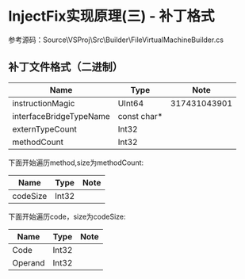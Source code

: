 # InjectFix实现原理(三) - 补丁格式

参考源码：Source\VSProj\Src\Builder\FileVirtualMachineBuilder.cs



## 补丁文件格式（二进制）

| Name                    | Type        | Note         |
| ----------------------- | ----------- | ------------ |
| instructionMagic        | UInt64      | 317431043901 |
| interfaceBridgeTypeName | const char* |              |
| externTypeCount         | Int32       |              |
| methodCount             | Int32       |              |

下面开始遍历method,size为methodCount:

| Name     | Type  | Note |
| -------- | ----- | ---- |
| codeSize | Int32 |      |

下面开始遍历code，size为codeSize:

| Name    | Type  | Note |
| ------- | ----- | ---- |
| Code    | Int32 |      |
| Operand | Int32 |      |

